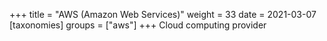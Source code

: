 +++
title = "AWS (Amazon Web Services)"
weight = 33
date = 2021-03-07
[taxonomies]
groups = ["aws"]
+++
Cloud computing provider

